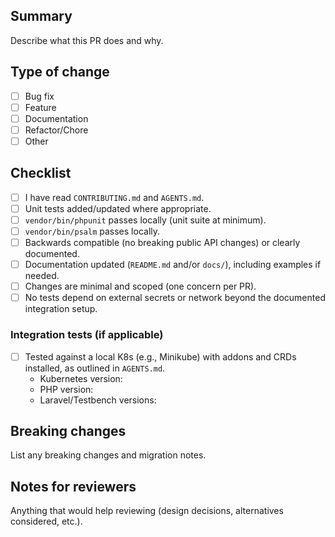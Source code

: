 ## Summary

Describe what this PR does and why.

## Type of change

- [ ] Bug fix
- [ ] Feature
- [ ] Documentation
- [ ] Refactor/Chore
- [ ] Other

## Checklist

- [ ] I have read `CONTRIBUTING.md` and `AGENTS.md`.
- [ ] Unit tests added/updated where appropriate.
- [ ] `vendor/bin/phpunit` passes locally (unit suite at minimum).
- [ ] `vendor/bin/psalm` passes locally.
- [ ] Backwards compatible (no breaking public API changes) or clearly documented.
- [ ] Documentation updated (`README.md` and/or `docs/`), including examples if needed.
- [ ] Changes are minimal and scoped (one concern per PR).
- [ ] No tests depend on external secrets or network beyond the documented integration setup.

### Integration tests (if applicable)

- [ ] Tested against a local K8s (e.g., Minikube) with addons and CRDs installed, as outlined in `AGENTS.md`.
  - Kubernetes version:
  - PHP version:
  - Laravel/Testbench versions:

## Breaking changes

List any breaking changes and migration notes.

## Notes for reviewers

Anything that would help reviewing (design decisions, alternatives considered, etc.).

